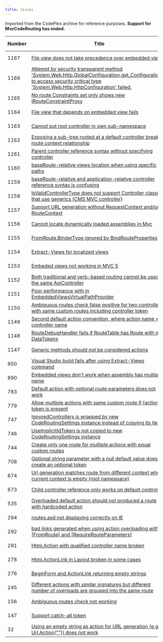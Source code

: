 ```yaml
---
title: Issues
---
```

<div class="note">
   <p>
      Imported from the CodePlex archive for reference purposes. <b>Support for MvcCodeRouting has ended.</b></p>
</div>
<table>
   <thead>
      <tr>
         <th>Number</th>
         <th>Title</th>
         <th>Status</th>
         <th>Last activity</th>
      </tr>
   </thead>
   <tbody>
      <tr>
         <td>1167</td>
         <td><a href="1167.html">File view does not take precedence over embedded view</a></td>
         <td>Closed</td>
         <td>
            <time datetime="2016-01-08T13:06:50.72-08:00" title="2016-01-08T13:06:50.72-08:00">January 8, 2016</time>
         </td>
      </tr>
      <tr>
         <td>1166</td>
         <td><a href="1166.html">Attempt by security transparent method 'System.Web.Http.GlobalConfiguration.get_Configuration()'
               to access security critical type 'System.Web.Http.HttpConfiguration' failed.</a></td>
         <td>Proposed</td>
         <td>
            <time datetime="2015-12-07T11:30:41.46-08:00" title="2015-12-07T11:30:41.46-08:00">December 7, 2015</time>
         </td>
      </tr>
      <tr>
         <td>1165</td>
         <td><a href="1165.html">No route Constraints set only shows new  IRouteConstraintProxy</a></td>
         <td>Proposed</td>
         <td>
            <time datetime="2015-07-02T07:25:23.453-07:00" title="2015-07-02T07:25:23.453-07:00">July 2, 2015</time>
         </td>
      </tr>
      <tr>
         <td>1164</td>
         <td><a href="1164.html">File view that depends on embedded view fails</a></td>
         <td>Proposed</td>
         <td>
            <time datetime="2014-12-18T18:18:47.563-08:00" title="2014-12-18T18:18:47.563-08:00">December 18, 2014</time>
         </td>
      </tr>
      <tr>
         <td>1163</td>
         <td><a href="1163.html">Cannot put root controller in own sub-namespace</a></td>
         <td>Proposed</td>
         <td>
            <time datetime="2014-12-11T11:01:12.37-08:00" title="2014-12-11T11:01:12.37-08:00">December 11, 2014</time>
         </td>
      </tr>
      <tr>
         <td>1162</td>
         <td><a href="1162.html">Exposing a sub-tree rooted at a default controller breaks route context relationship</a></td>
         <td>Proposed</td>
         <td>
            <time datetime="2014-12-11T10:58:04.047-08:00" title="2014-12-11T10:58:04.047-08:00">December 11, 2014</time>
         </td>
      </tr>
      <tr>
         <td>1161</td>
         <td><a href="1161.html">Parent controller reference syntax without specifying controller</a></td>
         <td>Closed</td>
         <td>
            <time datetime="2017-12-11T02:15:56.247-08:00" title="2017-12-11T02:15:56.247-08:00">December 11, 2017</time>
         </td>
      </tr>
      <tr>
         <td>1160</td>
         <td><a href="1160.html">baseRoute-relative views location when using specific paths</a></td>
         <td>Proposed</td>
         <td>
            <time datetime="2014-09-06T14:47:05.357-07:00" title="2014-09-06T14:47:05.357-07:00">September 6, 2014</time>
         </td>
      </tr>
      <tr>
         <td>1159</td>
         <td><a href="1159.html">baseRoute-relative and application-relative controller reference syntax is confusing</a></td>
         <td>Proposed</td>
         <td>
            <time datetime="2014-08-21T21:36:08.123-07:00" title="2014-08-21T21:36:08.123-07:00">August 21, 2014</time>
         </td>
      </tr>
      <tr>
         <td>1158</td>
         <td><a href="1158.html">IsValidControllerType does not support Controller classes that use generics (CMS MVC
               controller)</a></td>
         <td>Closed</td>
         <td>
            <time datetime="2014-08-30T22:12:50.543-07:00" title="2014-08-30T22:12:50.543-07:00">August 30, 2014</time>
         </td>
      </tr>
      <tr>
         <td>1157</td>
         <td><a href="1157.html">Support URL generation without RequestContext and/or RouteContext</a></td>
         <td>Proposed</td>
         <td>
            <time datetime="2015-10-13T04:52:20.72-07:00" title="2015-10-13T04:52:20.72-07:00">October 13, 2015</time>
         </td>
      </tr>
      <tr>
         <td>1156</td>
         <td><a href="1156.html">Cannot locate dynamically loaded assemblies in Mvc</a></td>
         <td>Closed</td>
         <td>
            <time datetime="2017-12-11T02:15:56.247-08:00" title="2017-12-11T02:15:56.247-08:00">December 11, 2017</time>
         </td>
      </tr>
      <tr>
         <td>1155</td>
         <td><a href="1155.html">FromRoute.BinderType ignored by BindRouteProperties</a></td>
         <td>Closed</td>
         <td>
            <time datetime="2017-12-11T02:15:56.247-08:00" title="2017-12-11T02:15:56.247-08:00">December 11, 2017</time>
         </td>
      </tr>
      <tr>
         <td>1154</td>
         <td><a href="1154.html">Extract-Views for localized views</a></td>
         <td>Closed</td>
         <td>
            <time datetime="2017-12-11T02:15:56.247-08:00" title="2017-12-11T02:15:56.247-08:00">December 11, 2017</time>
         </td>
      </tr>
      <tr>
         <td>1153</td>
         <td><a href="1153.html">Embeded views not working in MVC 5</a></td>
         <td>Closed</td>
         <td>
            <time datetime="2017-12-11T02:15:56.247-08:00" title="2017-12-11T02:15:56.247-08:00">December 11, 2017</time>
         </td>
      </tr>
      <tr>
         <td>1152</td>
         <td><a href="1152.html">Both traditional and verb-based routing cannot be used in the same ApiController</a></td>
         <td>Closed</td>
         <td>
            <time datetime="2017-12-11T02:15:56.247-08:00" title="2017-12-11T02:15:56.247-08:00">December 11, 2017</time>
         </td>
      </tr>
      <tr>
         <td>1151</td>
         <td><a href="1151.html">Poor performance with in EmbeddedViewsVirtualPathProvider</a></td>
         <td>Closed</td>
         <td>
            <time datetime="2017-12-11T02:15:56.247-08:00" title="2017-12-11T02:15:56.247-08:00">December 11, 2017</time>
         </td>
      </tr>
      <tr>
         <td>1150</td>
         <td><a href="1150.html">Ambiguous routes check false positive for two controllers with same custom routes
               including controller token</a></td>
         <td>Proposed</td>
         <td>
            <time datetime="2014-02-23T19:29:17.883-08:00" title="2014-02-23T19:29:17.883-08:00">February 23, 2014</time>
         </td>
      </tr>
      <tr>
         <td>1149</td>
         <td><a href="1149.html">Second default action convention, where action name = controller name</a></td>
         <td>Proposed</td>
         <td>
            <time datetime="2014-10-08T11:59:21.793-07:00" title="2014-10-08T11:59:21.793-07:00">October 8, 2014</time>
         </td>
      </tr>
      <tr>
         <td>1148</td>
         <td><a href="1148.html">RouteDebugHandler fails if RouteTable has Route with null DataTokens</a></td>
         <td>Closed</td>
         <td>
            <time datetime="2017-12-11T02:15:56.247-08:00" title="2017-12-11T02:15:56.247-08:00">December 11, 2017</time>
         </td>
      </tr>
      <tr>
         <td>1147</td>
         <td><a href="1147.html">Generic methods should not be considered actions</a></td>
         <td>Closed</td>
         <td>
            <time datetime="2017-12-11T02:15:56.247-08:00" title="2017-12-11T02:15:56.247-08:00">December 11, 2017</time>
         </td>
      </tr>
      <tr>
         <td>950</td>
         <td><a href="950.html">Visual Studio build fails after using Extract-Views command</a></td>
         <td>Closed</td>
         <td>
            <time datetime="2017-12-11T02:15:56.247-08:00" title="2017-12-11T02:15:56.247-08:00">December 11, 2017</time>
         </td>
      </tr>
      <tr>
         <td>890</td>
         <td><a href="890.html">Embedded views don't work when assembly has multipart name</a></td>
         <td>Closed</td>
         <td>
            <time datetime="2017-12-11T02:15:56.247-08:00" title="2017-12-11T02:15:56.247-08:00">December 11, 2017</time>
         </td>
      </tr>
      <tr>
         <td>783</td>
         <td><a href="783.html">Default action with optional route parameters does not work</a></td>
         <td>Closed</td>
         <td>
            <time datetime="2017-12-11T02:15:56.247-08:00" title="2017-12-11T02:15:56.247-08:00">December 11, 2017</time>
         </td>
      </tr>
      <tr>
         <td>779</td>
         <td><a href="779.html">Allow multiple actions with same custom route if {action} token is present</a></td>
         <td>Closed</td>
         <td>
            <time datetime="2017-12-11T02:15:56.247-08:00" title="2017-12-11T02:15:56.247-08:00">December 11, 2017</time>
         </td>
      </tr>
      <tr>
         <td>747</td>
         <td><a href="747.html">IgnoredControllers is wrapped by new CodeRoutingSettings instance instead of copying
               its items</a></td>
         <td>Closed</td>
         <td>
            <time datetime="2017-12-11T02:15:56.247-08:00" title="2017-12-11T02:15:56.247-08:00">December 11, 2017</time>
         </td>
      </tr>
      <tr>
         <td>746</td>
         <td><a href="746.html">UseImplicitIdToken is not copied to new CodeRoutingSettings instance</a></td>
         <td>Closed</td>
         <td>
            <time datetime="2017-12-11T02:15:56.247-08:00" title="2017-12-11T02:15:56.247-08:00">December 11, 2017</time>
         </td>
      </tr>
      <tr>
         <td>744</td>
         <td><a href="744.html">Create only one route for multiple actions with equal custom routes</a></td>
         <td>Closed</td>
         <td>
            <time datetime="2017-12-11T02:15:56.247-08:00" title="2017-12-11T02:15:56.247-08:00">December 11, 2017</time>
         </td>
      </tr>
      <tr>
         <td>708</td>
         <td><a href="708.html">Optional string parameter with a null default value does not create an optional token</a></td>
         <td>Closed</td>
         <td>
            <time datetime="2017-12-11T02:15:56.247-08:00" title="2017-12-11T02:15:56.247-08:00">December 11, 2017</time>
         </td>
      </tr>
      <tr>
         <td>674</td>
         <td><a href="674.html">Url generation matches route from different context when current context is empty
               (root namespace)</a></td>
         <td>Closed</td>
         <td>
            <time datetime="2017-12-11T02:15:56.247-08:00" title="2017-12-11T02:15:56.247-08:00">December 11, 2017</time>
         </td>
      </tr>
      <tr>
         <td>673</td>
         <td><a href="673.html">Child controller reference only works on default controllers</a></td>
         <td>Closed</td>
         <td>
            <time datetime="2017-12-11T02:15:56.247-08:00" title="2017-12-11T02:15:56.247-08:00">December 11, 2017</time>
         </td>
      </tr>
      <tr>
         <td>535</td>
         <td><a href="535.html">Overloaded default action should not produced a route with hardcoded action</a></td>
         <td>Closed</td>
         <td>
            <time datetime="2017-12-11T02:15:56.247-08:00" title="2017-12-11T02:15:56.247-08:00">December 11, 2017</time>
         </td>
      </tr>
      <tr>
         <td>294</td>
         <td><a href="294.html">routes.axd not displaying correctly on IE</a></td>
         <td>Closed</td>
         <td>
            <time datetime="2017-12-11T02:15:56.247-08:00" title="2017-12-11T02:15:56.247-08:00">December 11, 2017</time>
         </td>
      </tr>
      <tr>
         <td>292</td>
         <td><a href="292.html">bad links generated when using action overloading with [FromRoute] and [RequireRouteParameters]</a></td>
         <td>Closed</td>
         <td>
            <time datetime="2017-12-11T02:15:56.247-08:00" title="2017-12-11T02:15:56.247-08:00">December 11, 2017</time>
         </td>
      </tr>
      <tr>
         <td>291</td>
         <td><a href="291.html">Html.Action with qualified controller name broken</a></td>
         <td>Closed</td>
         <td>
            <time datetime="2017-12-11T02:15:56.247-08:00" title="2017-12-11T02:15:56.247-08:00">December 11, 2017</time>
         </td>
      </tr>
      <tr>
         <td>278</td>
         <td><a href="278.html">Html.ActionLink in Layout broken in some cases</a></td>
         <td>Closed</td>
         <td>
            <time datetime="2017-12-11T02:15:56.247-08:00" title="2017-12-11T02:15:56.247-08:00">December 11, 2017</time>
         </td>
      </tr>
      <tr>
         <td>276</td>
         <td><a href="276.html">BeginForm and ActionLink returning empty strings</a></td>
         <td>Closed</td>
         <td>
            <time datetime="2017-12-11T02:15:56.247-08:00" title="2017-12-11T02:15:56.247-08:00">December 11, 2017</time>
         </td>
      </tr>
      <tr>
         <td>245</td>
         <td><a href="245.html">Different actions with similar signatures but different number of overloads are grouped
               into the same route</a></td>
         <td>Closed</td>
         <td>
            <time datetime="2017-12-11T02:15:56.247-08:00" title="2017-12-11T02:15:56.247-08:00">December 11, 2017</time>
         </td>
      </tr>
      <tr>
         <td>156</td>
         <td><a href="156.html">Ambiguous routes check not working</a></td>
         <td>Closed</td>
         <td>
            <time datetime="2017-12-11T02:15:56.247-08:00" title="2017-12-11T02:15:56.247-08:00">December 11, 2017</time>
         </td>
      </tr>
      <tr>
         <td>147</td>
         <td><a href="147.html">Support catch-all token</a></td>
         <td>Closed</td>
         <td>
            <time datetime="2017-12-11T02:15:56.247-08:00" title="2017-12-11T02:15:56.247-08:00">December 11, 2017</time>
         </td>
      </tr>
      <tr>
         <td>32</td>
         <td><a href="32.html">Using an empty string as action for URL generation (e.g. Url.Action("")) does not
               work</a></td>
         <td>Closed</td>
         <td>
            <time datetime="2017-12-11T02:15:56.247-08:00" title="2017-12-11T02:15:56.247-08:00">December 11, 2017</time>
         </td>
      </tr>
   </tbody>
</table>